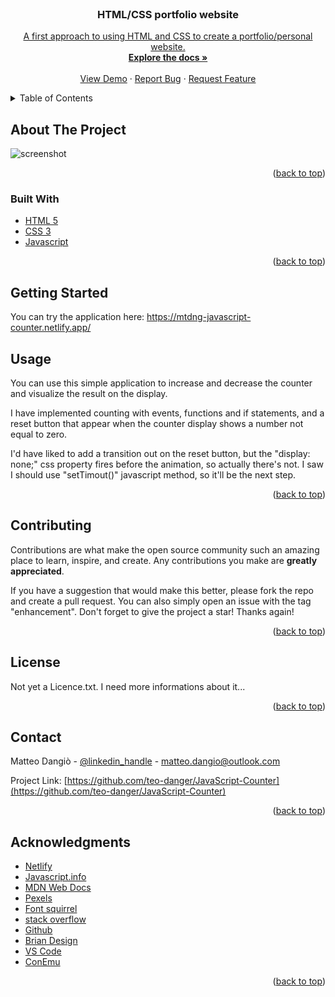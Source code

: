 

<div id="top"></div>

<!-- PROJECT LOGO -->
<br />

<h3 align="center">HTML/CSS portfolio website</h3>
<a align="center" href="https://teo-danger.github.io">

  <p align="center">
  A first approach to using HTML and CSS to create a portfolio/personal website.
    <br />
    <a href="https://github.com/teo-danger/JavaScript-Counter"><strong>Explore the docs »</strong></a>
    <br />
    <br />
    <a href="https://github.com/teo-danger/JavaScript-Counter">View Demo</a>
    ·
    <a href="https://github.com/teo-danger/JavaScript-Counter/issues">Report Bug</a>
    ·
    <a href="https://github.com/teo-danger/JavaScript-Counter/issues">Request Feature</a>
  </p>
</div>



<!-- TABLE OF CONTENTS -->
<details>
  <summary>Table of Contents</summary>
  <ol>
    <li>
      <a href="#about-the-project">About The Project</a>
      <ul>
        <li><a href="#built-with">Built With</a></li>
      </ul>
    </li>
    <li>
      <a href="#getting-started">Getting Started</a>
    </li>
    <li><a href="#usage">Usage</a></li>
    <li><a href="#roadmap">Roadmap</a></li>
    <li><a href="#contributing">Contributing</a></li>
    <li><a href="#license">License</a></li>
    <li><a href="#contact">Contact</a></li>
    <li><a href="#acknowledgments">Acknowledgments</a></li>
  </ol>
</details>



<!-- ABOUT THE PROJECT -->
## About The Project

![screenshot](https://user-images.githubusercontent.com/96834338/152699082-63515901-04ba-4834-9bc9-30b03e510a15.png)



<p align="right">(<a href="#top">back to top</a>)</p>


### Built With

* [HTML 5](https://developer.mozilla.org/en-US/docs/Web/HTML)
* [CSS 3](https://developer.mozilla.org/en-US/docs/Web/CSS)
* [Javascript](https://developer.mozilla.org/en-US/docs/Web/JavaScript?retiredLocale=it)



<p align="right">(<a href="#top">back to top</a>)</p>



<!-- GETTING STARTED -->
## Getting Started
You can try the application here: https://mtdng-javascript-counter.netlify.app/


<!-- USAGE EXAMPLES -->
## Usage
You can use this simple application to increase and decrease the counter and visualize the result on the display.

I have implemented counting with events, functions and if statements, and a reset button that appear when the counter display shows a number not equal to zero.

I'd have liked to add a transition out on the reset button, but the "display: none;" css property fires before the animation, so actually there's not. 
I saw I should use "setTimout()" javascript method, so it'll be the next step.

<p align="right">(<a href="#top">back to top</a>)</p>


<!-- CONTRIBUTING -->
## Contributing

Contributions are what make the open source community such an amazing place to learn, inspire, and create. Any contributions you make are **greatly appreciated**.

If you have a suggestion that would make this better, please fork the repo and create a pull request. You can also simply open an issue with the tag "enhancement".
Don't forget to give the project a star! Thanks again!

<p align="right">(<a href="#top">back to top</a>)</p>



<!-- LICENSE -->
## License

Not yet a Licence.txt. I need more informations about it...

<p align="right">(<a href="#top">back to top</a>)</p>



<!-- CONTACT -->
## Contact

Matteo Dangiò - [@linkedin_handle](https://www.linkedin.com/in/matteo-dangi%C3%B2/) - matteo.dangio@outlook.com

Project Link: [https://github.com/teo-danger/JavaScript-Counter](https://github.com/teo-danger/JavaScript-Counter)

<p align="right">(<a href="#top">back to top</a>)</p>



<!-- ACKNOWLEDGMENTS -->
## Acknowledgments

* [Netlify](https://www.netlify.com/)
* [Javascript.info](https://javascript.info/)
* [MDN Web Docs](https://developer.mozilla.org/en-US/docs/Web/JavaScript?retiredLocale=it)
* [Pexels](https://www.pexels.com/)
* [Font squirrel](https://www.fontsquirrel.com/)
* [stack overflow](https://stackoverflow.com/)
* [Github](https://github.com/)
* [Brian Design](https://www.youtube.com/channel/UCsKsymTY_4BYR-wytLjex7A)
* [VS Code]()
* [ConEmu]()

<p align="right">(<a href="#top">back to top</a>)</p>



<!-- MARKDOWN LINKS & IMAGES -->
<!-- https://www.markdownguide.org/basic-syntax/#reference-style-links -->
[contributors-shield]: https://img.shields.io/github/contributors/github_username/repo_name.svg?style=for-the-badge
[contributors-url]: https://github.com/github_username/repo_name/graphs/contributors
[forks-shield]: https://img.shields.io/github/forks/github_username/repo_name.svg?style=for-the-badge
[forks-url]: https://github.com/github_username/repo_name/network/members
[stars-shield]: https://img.shields.io/github/stars/github_username/repo_name.svg?style=for-the-badge
[stars-url]: https://github.com/github_username/repo_name/stargazers
[issues-shield]: https://img.shields.io/github/issues/github_username/repo_name.svg?style=for-the-badge
[issues-url]: https://github.com/github_username/repo_name/issues
[license-shield]: https://img.shields.io/github/license/github_username/repo_name.svg?style=for-the-badge
[license-url]: https://github.com/github_username/repo_name/blob/master/LICENSE.txt
[linkedin-shield]: https://img.shields.io/badge/-LinkedIn-black.svg?style=for-the-badge&logo=linkedin&colorB=555
[linkedin-url]: https://linkedin.com/in/linkedin_username
[product-screenshot]: assets/img/screenshot.png
